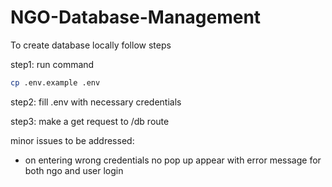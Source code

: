 # NGO-Database-Management

To create database locally
follow steps 

step1: run command 
```bash
cp .env.example .env
```

step2: fill .env with necessary credentials

step3: make a get request to /db route


minor issues to be addressed:
- on entering wrong credentials no pop up appear with error message for both ngo and user login
